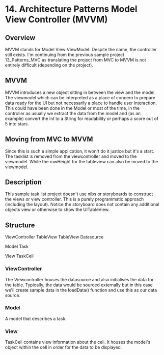#  14. Architecture Patterns Model View Controller (MVVM)

## Overview

MVVM stands for Model View ViewModel. Despite the name, the controller still exists. I'm continuing from the previous sample project 13_Patterns_MVC as translating the project from MVC to MVVM is not entirely difficult (depending on the project).

## MVVM
MVVM introduces a new object sitting in between the view and the model. The viewmodel which can be interpreted as a place of concern to prepare data ready for the UI but not necessarily a place to handle user interaction. This could have been done in the Model or most of the time, in the controller as usually we extract the data from the model and (as an example) convert the Int to a String for readability or perhaps a score out of 5 into stars. 

## Moving from MVC to MVVM
Since this is such a simple application, it won't do it justice but it's a start. The tasklist is removed from the viewcontroller and moved to the viewmodel. While the rowHeight for the tableview can also be moved to the viewmodel.

## Description

This sample task list project doesn't use nibs or storyboards to construct the views or view controller. This is a purely programmatic approach (including the layout). Notice the storyboard does not contain any additional objects view or otherwise to show the UITableView.

## Structure

ViewController
    TableView
    TableView Datasource

Model
    Task

View
    TaskCell
    

### ViewController
The Viewcontroller houses the datasource and also initialises the data for the table. Typically, the data would be sourced externally but in this case we'll create sample data in the loadData() function and use this as our data source.

### Model
A model that describes a task.

### View
TaskCell contains view information about the cell. It houses the model's object within the cell in order for the data to be displayed.

